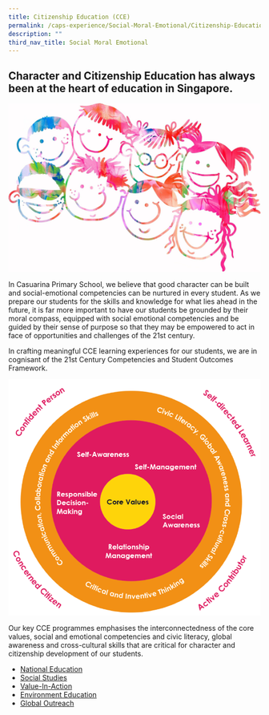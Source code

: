 ```yaml
---
title: Citizenship Education (CCE)
permalink: /caps-experience/Social-Moral-Emotional/Citizenship-Education-CCE/
description: ""
third_nav_title: Social Moral Emotional
---
```

Character and Citizenship Education has always been at the heart of education in Singapore.
-------------------------------------------------------------------------------------------

![](/images/watercolour-1768921_1920.jpeg)

In Casuarina Primary School, we believe that good character can be built and social-emotional competencies can be nurtured in every student. As we prepare our students for the skills and knowledge for what lies ahead in the future, it is far more important to have our students be grounded by their moral compass, equipped with social emotional competencies and be guided by their sense of purpose so that they may be empowered to act in face of opportunities and challenges of the 21st century.

  

In crafting meaningful CCE learning experiences for our students, we are in cognisant of the 21st Century Competencies and Student Outcomes Framework.

![](/images/ccp2017_02.png)

Our key CCE programmes emphasises the interconnectedness of the core values, social and emotional competencies and civic literacy, global awareness and cross-cultural skills that are critical for character and citizenship development of our students.

- [National Education](/Student-Management/National-Education)
- [Social Studies](/Student-Management/Social-Studies)
- [Value-In-Action](/Student-Management/Value-In-Action)
- [Environment Education](/Student-Management/Environment-Education)
- [Global Outreach](/Student-Management/Global-Outreach)